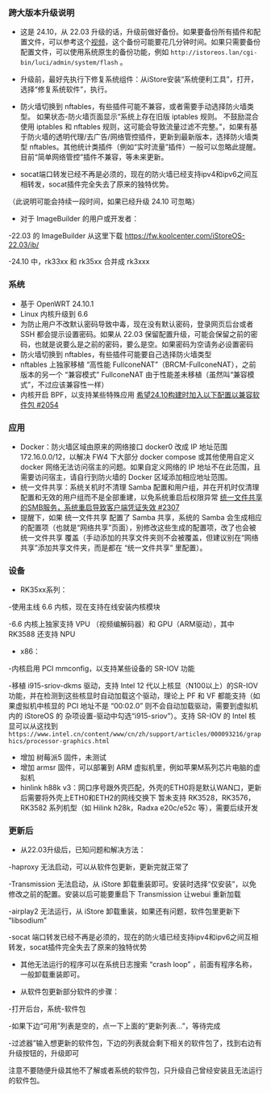 ### 跨大版本升级说明
* 这是 24.10，从 22.03 升级的话，升级前做好备份。如果要备份所有插件和配置文件，可以参考这个[视频](https://www.bilibili.com/video/BV1eFJVzbEjU/?t=181)，这个备份可能要花几分钟时间。如果只需要备份配置文件，可以使用系统原生的备份功能，例如 ```http://istoreos.lan/cgi-bin/luci/admin/system/flash``` 。

* 升级前，最好先执行下修复系统组件：从iStore安装“系统便利工具”，打开，选择“修复系统软件”，执行。

* 防火墙切换到 nftables，有些插件可能不兼容，或者需要手动选择防火墙类型。
如果状态-防火墙页面显示“系统上存在旧版 iptables 规则。 不鼓励混合使用 iptables 和 nftables 规则，这可能会导致流量过滤不完整。”，如果有基于防火墙的透明代理/去广告/网络管控插件，更新到最新版本，选择防火墙类型 nftables。其他统计类插件（例如“实时流量”插件）一般可以忽略此提醒。目前“简单网络管控”插件不兼容，等未来更新。

* socat端口转发已经不再是必须的，现在的防火墙已经支持ipv4和ipv6之间互相转发，socat插件完全失去了原来的独特优势。

（此说明可能会持续一段时间，如果已经升级 24.10 可忽略）

* 对于 ImageBuilder 的用户或开发者：

-22.03 的 ImageBuilder 从这里下载 https://fw.koolcenter.com/iStoreOS-22.03/ib/

-24.10 中，rk33xx 和 rk35xx 合并成 rk3xxx

### 系统
* 基于 OpenWRT 24.10.1
* Linux 内核升级到 6.6
* 为防止用户不改默认密码导致中毒，现在没有默认密码，登录网页后台或者 SSH 都会提示设置密码。如果从 22.03 保留配置升级，可能会保留之前的密码，也就是说要么是之前的密码，要么是空。如果密码为空请务必设置密码
* 防火墙切换到 nftables，有些插件可能要自己选择防火墙类型
* nftables 上独家移植 “高性能 FullconeNAT”（BRCM-FullconeNAT），之前版本的另一个 “兼容模式” FullconeNAT 由于性能差未移植（虽然叫“兼容模式”，不过应该兼容性一样）
* 内核开启 BPF，以支持某些特殊应用 [希望24.10构建时加入以下配置以兼容软件包 #2054](https://github.com/istoreos/istoreos/discussions/2054)

### 应用
* Docker：防火墙区域由原来的网络接口 docker0 改成 IP 地址范围 172.16.0.0/12，以解决 FW4 下大部分 docker compose 或其他使用自定义 docker 网络无法访问宿主的问题。如果自定义网络的 IP 地址不在此范围，且需要访问宿主，请自行到防火墙的 Docker 区域添加相应地址范围。
* 统一文件共享：系统关机时不清理 Samba 配置和用户组，并在开机时仅清理配置和无效的用户组而不是全部重建，以免系统重启后权限异常 [统一文件共享 的SMB服务，系统重启导致客户端凭证失效 #2307](https://github.com/istoreos/istoreos/issues/2307)
* 提醒下，如果 统一文件共享 配置了 Samba 共享，系统的 Samba 会生成相应的配置项（也就是“网络共享”页面），别修改这些生成的配置项，改了也会被 统一文件共享 覆盖（手动添加的共享文件夹则不会被覆盖，但建议别在“网络共享”添加共享文件夹，而是都在 “统一文件共享” 里配置）。

### 设备
* RK35xx系列：

-使用主线 6.6 内核，现在支持在线安装内核模块

-6.6 内核上独家支持 VPU （视频编解码器）和 GPU（ARM驱动），其中 RK3588 还支持 NPU

* x86：

-内核启用 PCI mmconfig，以支持某些设备的 SR-IOV 功能

-移植 i915-sriov-dkms 驱动，支持 Intel 12 代以上核显（N100以上）的SR-IOV 功能，并在检测到这些核显时自动加载这个驱动，理论上 PF 和 VF 都能支持（如果虚拟机中核显的 PCI 地址不是 “00:02.0” 则不会自动加载驱动，需要到虚拟机内的 iStoreOS 的 杂项设置-驱动中勾选“i915-sriov”）。支持 SR-IOV 的 Intel 核显可以从这找到 ```https://www.intel.cn/content/www/cn/zh/support/articles/000093216/graphics/processor-graphics.html```

* 增加 树莓派5 固件，未测试
* 增加 armsr 固件，可以部署到 ARM 虚拟机里，例如苹果M系列芯片电脑的虚拟机
* hinlink h88k v3：网口序号跟外壳匹配，外壳的ETH0将是默认WAN口，更新后需要将外壳上ETH0和ETH2的网线交换下
暂未支持 RK3528，RK3576，RK3582 系列机型（如 Hilink h28k，Radxa e20c/e52c 等），需要后续开发

### 更新后
* 从22.03升级后，已知问题和解决方法：

-haproxy 无法启动，可以从软件包更新，更新完就正常了

-Transmission 无法启动，从 iStore 卸载重装即可。安装时选择“仅安装”，以免修改之前的配置。安装以后可能要重启下 Transmission 让webui 重新加载

-airplay2 无法运行，从 iStore 卸载重装，如果还有问题，软件包里更新下 “libsodium”

-socat 端口转发已经不再是必须的，现在的防火墙已经支持ipv4和ipv6之间互相转发，socat插件完全失去了原来的独特优势

* 其他无法运行的程序可以在系统日志搜索 “crash loop” ，前面有程序名称，一般卸载重装即可。

* 从软件包更新部分软件的步骤：

-打开后台，系统-软件包

-如果下边“可用”列表是空的，点一下上面的“更新列表...”，等待完成

-过滤器”输入想更新的软件包，下边的列表就会剩下相关的软件包了，找到右边有升级按钮的，升级即可

注意不要随便升级其他不了解或者系统的软件包，只升级自己曾经安装且无法运行的软件包。

